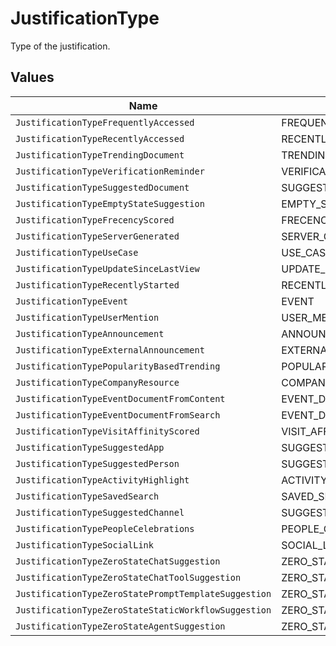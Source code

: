 # JustificationType

Type of the justification.


## Values

| Name                                                 | Value                                                |
| ---------------------------------------------------- | ---------------------------------------------------- |
| `JustificationTypeFrequentlyAccessed`                | FREQUENTLY_ACCESSED                                  |
| `JustificationTypeRecentlyAccessed`                  | RECENTLY_ACCESSED                                    |
| `JustificationTypeTrendingDocument`                  | TRENDING_DOCUMENT                                    |
| `JustificationTypeVerificationReminder`              | VERIFICATION_REMINDER                                |
| `JustificationTypeSuggestedDocument`                 | SUGGESTED_DOCUMENT                                   |
| `JustificationTypeEmptyStateSuggestion`              | EMPTY_STATE_SUGGESTION                               |
| `JustificationTypeFrecencyScored`                    | FRECENCY_SCORED                                      |
| `JustificationTypeServerGenerated`                   | SERVER_GENERATED                                     |
| `JustificationTypeUseCase`                           | USE_CASE                                             |
| `JustificationTypeUpdateSinceLastView`               | UPDATE_SINCE_LAST_VIEW                               |
| `JustificationTypeRecentlyStarted`                   | RECENTLY_STARTED                                     |
| `JustificationTypeEvent`                             | EVENT                                                |
| `JustificationTypeUserMention`                       | USER_MENTION                                         |
| `JustificationTypeAnnouncement`                      | ANNOUNCEMENT                                         |
| `JustificationTypeExternalAnnouncement`              | EXTERNAL_ANNOUNCEMENT                                |
| `JustificationTypePopularityBasedTrending`           | POPULARITY_BASED_TRENDING                            |
| `JustificationTypeCompanyResource`                   | COMPANY_RESOURCE                                     |
| `JustificationTypeEventDocumentFromContent`          | EVENT_DOCUMENT_FROM_CONTENT                          |
| `JustificationTypeEventDocumentFromSearch`           | EVENT_DOCUMENT_FROM_SEARCH                           |
| `JustificationTypeVisitAffinityScored`               | VISIT_AFFINITY_SCORED                                |
| `JustificationTypeSuggestedApp`                      | SUGGESTED_APP                                        |
| `JustificationTypeSuggestedPerson`                   | SUGGESTED_PERSON                                     |
| `JustificationTypeActivityHighlight`                 | ACTIVITY_HIGHLIGHT                                   |
| `JustificationTypeSavedSearch`                       | SAVED_SEARCH                                         |
| `JustificationTypeSuggestedChannel`                  | SUGGESTED_CHANNEL                                    |
| `JustificationTypePeopleCelebrations`                | PEOPLE_CELEBRATIONS                                  |
| `JustificationTypeSocialLink`                        | SOCIAL_LINK                                          |
| `JustificationTypeZeroStateChatSuggestion`           | ZERO_STATE_CHAT_SUGGESTION                           |
| `JustificationTypeZeroStateChatToolSuggestion`       | ZERO_STATE_CHAT_TOOL_SUGGESTION                      |
| `JustificationTypeZeroStatePromptTemplateSuggestion` | ZERO_STATE_PROMPT_TEMPLATE_SUGGESTION                |
| `JustificationTypeZeroStateStaticWorkflowSuggestion` | ZERO_STATE_STATIC_WORKFLOW_SUGGESTION                |
| `JustificationTypeZeroStateAgentSuggestion`          | ZERO_STATE_AGENT_SUGGESTION                          |